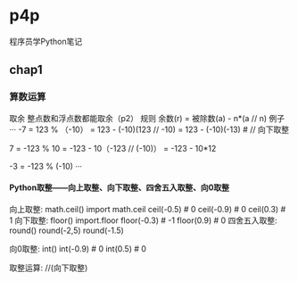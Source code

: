 # p4p 
程序员学Python笔记

## chap1 
### 算数运算
取余 
整点数和浮点数都能取余（p2）
规则 
余数(r) = 被除数(a) - n*(a // n)
例子 <br>
···
-7 = 123 % （-10）
   = 123 - (-10)(123 // -10) 
   = 123 - (-10)(-13) # // 向下取整
 
 7 = -123 % 10
   = -123 - 10（-123 // (-10)）
   = -123 - 10*12
  
 -3 = -123 % (-10)
···
#### Python取整——向上取整、向下取整、四舍五入取整、向0取整
向上取整: math.ceil()
    import math.ceil
    ceil(-0.5) # 0
    ceil(-0.9) # 0
    ceil(0.3) # 1
向下取整: floor()
    import.floor
    floor(-0.3) # -1
    floor(0.9) # 0
四舍五入取整: round()
    round(-2,5) 
    round(-1.5)

向0取整: int()
    int(-0.9) # 0
    int(0.5) # 0

取整运算: //(向下取整)

